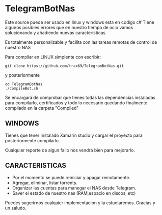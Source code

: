 # TelegramBotNas

Este source puede ser usado en linux y windows esta en codigo c#
Tiene algunos posibles errores que en nuestro tiempo de ocio vamos 
solucionando y añadiendo nuevas caracteristicas.

Es totalmente personalizable y facilita con las tareas remotas de 
control de nuestro NAS

Para compilar en LINUX simplente con escribir: 

```
git clone https://github.com/trax69/TelegramBotNas.git
```
y posteriormente

```
cd TelegramBotNas
./compileBot.sh
```
Se encargará de comprobar que tienes todas las dependencias instaladas para compilarlo, certificados
y todo lo necesario quedando finalmente compilado en la carpeta "Compiled"

WINDOWS
--------------
Tienes que tener instalado Xamarin studio y cargar el proyecto para posteriormente 
compilarlo.



Cualquier reporte de algun fallo nos vendrá bien para mejorarlo.

CARACTERISTICAS
--------------

- Por el momento se puede reiniciar y apagar remotamente.
- Agregar, eliminar, listar torrents.
- Organizar las cuentas para manegar el NAS desde Telegram.
- Saver el estado de nuestro nas (RAM,espacio en discos, etc)


Puedes sugerirnos cualquier implementacion y la estudiaremos.
Gracias y un saludo.

